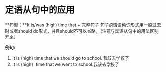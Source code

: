 # 定语从句中的应用

**句型：**It is/was (high) time that + 完整句子
句子的谓语动词形式用一般过去时或者should do形式，并且should不可以省略。（注意与宾语从句中的用法区别开来）

**例句:**
1. It is (high) time that we should go to school. 我该去学校了
2. It is (high）time that we went to school.我该去学校了
